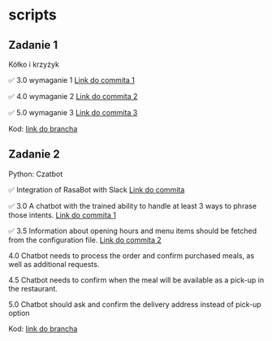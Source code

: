 # scripts

## Zadanie 1 ##
Kółko i krzyżyk

✅ 3.0 wymaganie 1 [Link do commita 1](https://github.com/yurenianastya/scripts/commit/0395e6dcb5a80088db1c0ea680ec75307da1e2e0)

✅ 4.0 wymaganie 2 [Link do commita 2](https://github.com/yurenianastya/scripts/commit/a7f55a568bc8d271aa7e55e3c9ff4c01d8b401da)

✅ 5.0 wymaganie 3 [Link do commita 3](https://github.com/yurenianastya/scripts/commit/514b3384199c904d36606a806a0167aaaf5e9298)

Kod: [link do brancha](https://github.com/yurenianastya/scripts/tree/tictactoe)

## Zadanie 2 ##
Python: Czatbot

✅ Integration of RasaBot with Slack [Link do commita](https://github.com/yurenianastya/scripts/blob/rasabot/bot/custom_channel/slack_integration.py)

✅ 3.0 A chatbot with the trained ability to handle at least 3 ways to phrase those intents. [Link do commita 1](https://github.com/yurenianastya/scripts/commit/9a339596aa0f1bac82ca02f08ad69fc5858202ba#diff-8b6e121fbc8e29b2b1dcc904ca461f8c643950005a3dff10a41cd9406ec2708f)

✅ 3.5 Information about opening hours and menu items should be fetched from the configuration file. [Link do commita 2](https://github.com/yurenianastya/scripts/commit/9a339596aa0f1bac82ca02f08ad69fc5858202ba#diff-1d7bbfbfe9cb43782971fc3c92d834053218e91055cebb93e07406473ced592a)

4.0 Chatbot needs to process the order and confirm purchased meals, as well as additional requests.

4.5 Chatbot needs to confirm when the meal will be available as a pick-up in the restaurant.

5.0 Chatbot should ask and confirm the delivery address instead of pick-up option

Kod: [link do brancha](https://github.com/yurenianastya/scripts/tree/rasabot)
